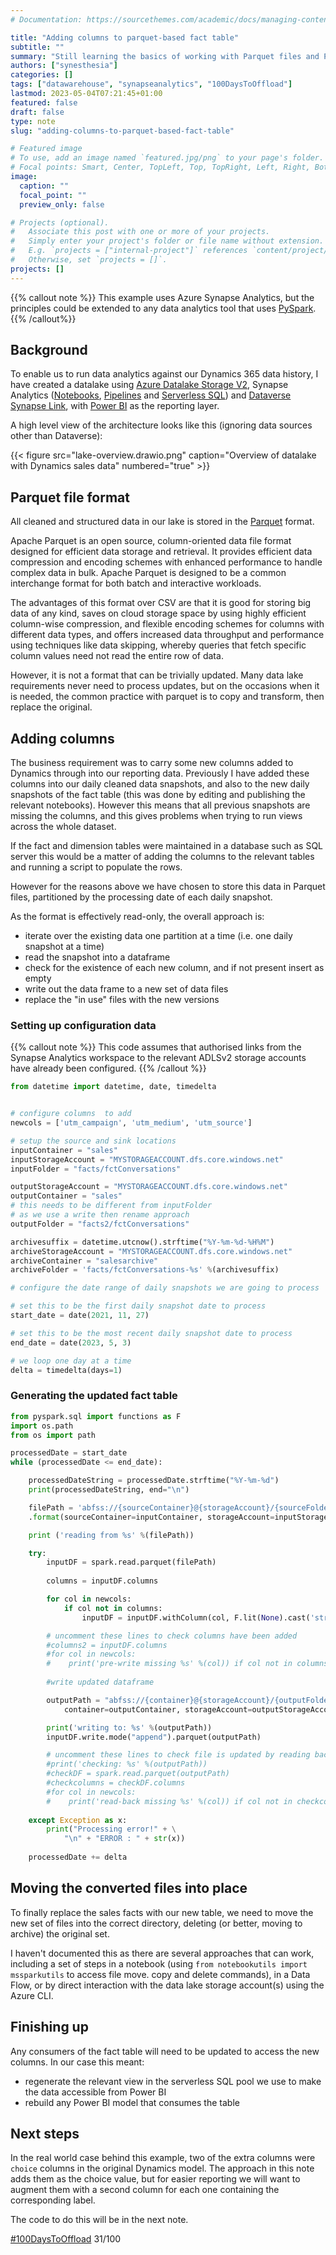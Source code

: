 ```yaml
---
# Documentation: https://sourcethemes.com/academic/docs/managing-content/

title: "Adding columns to parquet-based fact table"
subtitle: ""
summary: "Still learning the basics of working with Parquet files and PySpark"
authors: ["synesthesia"]
categories: []
tags: ["datawarehouse", "synapseanalytics", "100DaysToOffload"]
lastmod: 2023-05-04T07:21:45+01:00
featured: false
draft: false
type: note
slug: "adding-columns-to-parquet-based-fact-table"

# Featured image
# To use, add an image named `featured.jpg/png` to your page's folder.
# Focal points: Smart, Center, TopLeft, Top, TopRight, Left, Right, BottomLeft, Bottom, BottomRight.
image:
  caption: ""
  focal_point: ""
  preview_only: false

# Projects (optional).
#   Associate this post with one or more of your projects.
#   Simply enter your project's folder or file name without extension.
#   E.g. `projects = ["internal-project"]` references `content/project/deep-learning/index.md`.
#   Otherwise, set `projects = []`.
projects: []
---
```


{{% callout note %}}
This example uses Azure Synapse Analytics, but the principles could be extended to any data analytics tool that uses [PySpark](https://spark.apache.org/docs/latest/api/python/index.html).
{{% /callout%}}

## Background

To enable us to run data analytics against our Dynamics 365 data history, I have created a datalake using [Azure Datalake Storage V2](https://learn.microsoft.com/en-us/azure/storage/blobs/data-lake-storage-introduction), Synapse Analytics ([Notebooks](https://learn.microsoft.com/en-us/azure/synapse-analytics/spark/apache-spark-development-using-notebooks), [Pipelines](https://learn.microsoft.com/en-us/azure/synapse-analytics/get-started-pipelines) and [Serverless SQL](https://learn.microsoft.com/en-us/azure/synapse-analytics/sql/on-demand-workspace-overview)) and  [Dataverse Synapse Link](https://learn.microsoft.com/en-us/power-apps/maker/data-platform/azure-synapse-link-data-lake), with [Power BI](https://learn.microsoft.com/en-us/azure/synapse-analytics/get-started-visualize-power-bi) as the reporting layer.

A high level view of the architecture looks like this (ignoring data sources other than Dataverse):

{{< figure src="lake-overview.drawio.png" caption="Overview of datalake with Dynamics sales data" numbered="true" >}}


## Parquet file format

All cleaned and structured data in our lake is stored in the [Parquet](https://www.databricks.com/glossary/what-is-parquet) format.

Apache Parquet is an open source, column-oriented data file format designed for efficient data storage and retrieval. It provides efficient data compression and encoding schemes with enhanced performance to handle complex data in bulk. Apache Parquet is designed to be a common interchange format for both batch and interactive workloads.

The advantages of this format over CSV are that it is good for storing big data of any kind, saves on cloud storage space by using highly efficient column-wise compression, and flexible encoding schemes for columns with different data types, and offers increased data throughput and performance using techniques like data skipping, whereby queries that fetch specific column values need not read the entire row of data.

However, it is not a format that can be trivially updated. Many data lake requirements never need to process updates, but on the occasions when it is needed, the common practice with parquet is to copy and transform, then replace the original.


## Adding columns

The business requirement was to carry some new columns added to Dynamics through into our reporting data. Previously I have added these columns into our daily cleaned data snapshots, and also 
to the new daily snapshots of the fact table (this was done by editing and publishing the relevant notebooks). However this means that all previous snapshots are missing the columns, and this gives problems when trying to run views across the whole dataset.

If the fact and dimension tables were maintained in a database such as SQL server this would be a matter of adding the columns to the relevant tables and running a script to populate the rows.

However for the reasons above we have chosen to store this data in Parquet files, partitioned by the processing date of each daily snapshot.

As the format is effectively read-only, the overall approach is:

- iterate over the existing data one partition at a time (i.e. one daily snapshot at a time)
- read the snapshot into a dataframe
- check for the existence of each new column, and if not present insert as empty
- write out the data frame to a new set of data files
- replace the "in use" files with the new versions


### Setting up configuration data

{{% callout note %}}
This code assumes that authorised links from the Synapse Analytics workspace to the relevant ADLSv2 storage accounts have already been configured.
{{% /callout %}}

```python
from datetime import datetime, date, timedelta


# configure columns  to add
newcols = ['utm_campaign', 'utm_medium', 'utm_source']

# setup the source and sink locations
inputContainer = "sales"
inputStorageAccount = "MYSTORAGEACCOUNT.dfs.core.windows.net"
inputFolder = "facts/fctConversations"

outputStorageAccount = "MYSTORAGEACCOUNT.dfs.core.windows.net"
outputContainer = "sales"
# this needs to be different from inputFolder 
# as we use a write then rename approach
outputFolder = "facts2/fctConversations"

archivesuffix = datetime.utcnow().strftime("%Y-%m-%d-%H%M")
archiveStorageAccount = "MYSTORAGEACCOUNT.dfs.core.windows.net"
archiveContainer = "salesarchive"
archiveFolder = 'facts/fctConversations-%s' %(archivesuffix)

# configure the date range of daily snapshots we are going to process

# set this to be the first daily snapshot date to process
start_date = date(2021, 11, 27)

# set this to be the most recent daily snapshot date to process
end_date = date(2023, 5, 3)

# we loop one day at a time
delta = timedelta(days=1)
```

### Generating the updated fact table

```python
from pyspark.sql import functions as F
import os.path
from os import path

processedDate = start_date
while (processedDate <= end_date):

    processedDateString = processedDate.strftime("%Y-%m-%d")
    print(processedDateString, end="\n")

    filePath = 'abfss://{sourceContainer}@{storageAccount}/{sourceFolder}/processedDate={processedDateString}'\
    .format(sourceContainer=inputContainer, storageAccount=inputStorageAccount, sourceFolder=inputFolder, processedDateString=processedDateString)

    print ('reading from %s' %(filePath))

    try:
        inputDF = spark.read.parquet(filePath)
        
        columns = inputDF.columns

        for col in newcols:
            if col not in columns:
                inputDF = inputDF.withColumn(col, F.lit(None).cast('string'))    

        # uncomment these lines to check columns have been added
        #columns2 = inputDF.columns
        #for col in newcols:
        #    print('pre-write missing %s' %(col)) if col not in columns2 else 0
        
        #write updated dataframe

        outputPath = "abfss://{container}@{storageAccount}/{outputFolder}/processedDate={processedDateString}".format(
            container=outputContainer, storageAccount=outputStorageAccount, outputFolder=outputFolder, processedDateString=processedDateString)

        print('writing to: %s' %(outputPath))
        inputDF.write.mode("append").parquet(outputPath)

        # uncomment these lines to check file is updated by reading back
        #print('checking: %s' %(outputPath))
        #checkDF = spark.read.parquet(outputPath)
        #checkcolumns = checkDF.columns
        #for col in newcols:
        #    print('read-back missing %s' %(col)) if col not in checkcolumns else 0
        
    except Exception as x:
        print("Processing error!" + \
            "\n" + "ERROR : " + str(x)) 
     
    processedDate += delta
```

## Moving the converted files into place

To finally replace the sales facts with our new table, we need to move the new set of files into the correct directory, deleting (or better, moving to archive) the original set. 

I haven't documented this as there are several approaches that can work, including a set of steps in a notebook (using `from notebookutils import mssparkutils` to access file move. copy and delete commands), in a Data Flow, or by direct interaction with the data lake storage account(s) using the Azure CLI.

## Finishing up

Any consumers of the fact table will need to be updated to access the new columns. In our case this meant:

- regenerate the relevant view in the serverless SQL pool we use to make the data accessible from Power BI
- rebuild any Power BI model that consumes the table

## Next steps

In the real world case behind this example, two of the extra columns were `choice` columns in the original Dynamics model. The approach in this note adds them as the choice value, but for easier reporting we will want to augment them with a second column for each one containing  the corresponding label.

The code to do this will be in the next note.


[#100DaysToOffload](https://100daystooffload.com/) 31/100    
